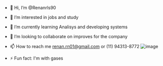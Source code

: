 - 👋 Hi, I’m @Renanrls90
- 👀 I’m interested in jobs and study
- 🌱 I’m currently learning Analisys and developing systems
- 💞️ I’m looking to collaborate on improves for the company
- 📫 How to reach me renan.rn01@gmail.com or (11) 94313-8772 ![image](https://github.com/user-attachments/assets/f11ef30d-bc28-4a77-9794-11eb4b0f93a2)


- ⚡ Fun fact: I'm with gases

<!---
Renanrls90/Renanrls90 is a ✨ special ✨ repository because its `README.md` (this file) appears on your GitHub profile.
You can click the Preview link to take a look at your changes.
--->
